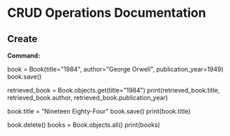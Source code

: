 # CRUD Operations Documentation

## Create

**Command:**


book = Book(title="1984", author="George Orwell", publication_year=1949)
book.save()




retrieved_book = Book.objects.get(title="1984")
print(retrieved_book.title, retrieved_book.author, retrieved_book.publication_year)


book.title = "Nineteen Eighty-Four"
book.save()
print(book.title)


book.delete()
books = Book.objects.all()
print(books)

